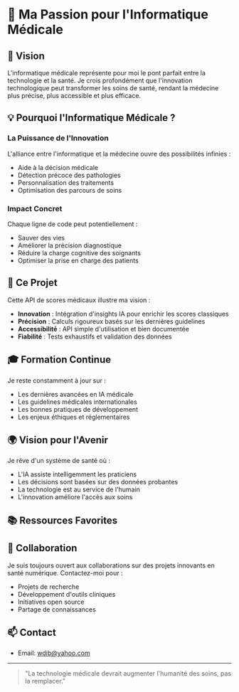 # 🌟 Ma Passion pour l'Informatique Médicale

## 🎯 Vision

L'informatique médicale représente pour moi le pont parfait entre la technologie et la santé. Je crois profondément que l'innovation technologique peut transformer les soins de santé, rendant la médecine plus précise, plus accessible et plus efficace.

## 💡 Pourquoi l'Informatique Médicale ?

### La Puissance de l'Innovation
L'alliance entre l'informatique et la médecine ouvre des possibilités infinies :
- Aide à la décision médicale
- Détection précoce des pathologies
- Personnalisation des traitements
- Optimisation des parcours de soins

### Impact Concret
Chaque ligne de code peut potentiellement :
- Sauver des vies
- Améliorer la précision diagnostique
- Réduire la charge cognitive des soignants
- Optimiser la prise en charge des patients

## 🚀 Ce Projet

Cette API de scores médicaux illustre ma vision :
- **Innovation** : Intégration d'insights IA pour enrichir les scores classiques
- **Précision** : Calculs rigoureux basés sur les dernières guidelines
- **Accessibilité** : API simple d'utilisation et bien documentée
- **Fiabilité** : Tests exhaustifs et validation des données

## 🎓 Formation Continue

Je reste constamment à jour sur :
- Les dernières avancées en IA médicale
- Les guidelines médicales internationales
- Les bonnes pratiques de développement
- Les enjeux éthiques et réglementaires

## 🌍 Vision pour l'Avenir

Je rêve d'un système de santé où :
- L'IA assiste intelligemment les praticiens
- Les décisions sont basées sur des données probantes
- La technologie est au service de l'humain
- L'innovation améliore l'accès aux soins

## 📚 Ressources Favorites

## 🤝 Collaboration

Je suis toujours ouvert aux collaborations sur des projets innovants en santé numérique. Contactez-moi pour :
- Projets de recherche
- Développement d'outils cliniques
- Initiatives open source
- Partage de connaissances

## 📫 Contact
- Email: wdib@yahoo.com

---

> "La technologie médicale devrait augmenter l'humanité des soins, 
> pas la remplacer."
